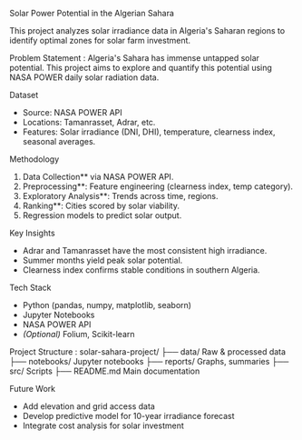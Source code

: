 Solar Power Potential in the Algerian Sahara

This project analyzes solar irradiance data in Algeria's Saharan regions to identify optimal zones for solar farm investment.

Problem Statement :
Algeria's Sahara has immense untapped solar potential. This project aims to explore and quantify this potential using NASA POWER daily solar radiation data.

Dataset
- Source: NASA POWER API
- Locations: Tamanrasset, Adrar, etc.
- Features: Solar irradiance (DNI, DHI), temperature, clearness index, seasonal averages.

Methodology
1. Data Collection** via NASA POWER API.
2. Preprocessing**: Feature engineering (clearness index, temp category).
3. Exploratory Analysis**: Trends across time, regions.
4. Ranking**: Cities scored by solar viability.
5. Regression models to predict solar output.

Key Insights
- Adrar and Tamanrasset have the most consistent high irradiance.
- Summer months yield peak solar potential.
- Clearness index confirms stable conditions in southern Algeria.

Tech Stack
- Python (pandas, numpy, matplotlib, seaborn)
- Jupyter Notebooks
- NASA POWER API
- *(Optional)* Folium, Scikit-learn

Project Structure :
solar-sahara-project/
├── data/ Raw & processed data
├── notebooks/ Jupyter notebooks
├── reports/ Graphs, summaries
├── src/ Scripts
├── README.md  Main documentation


Future Work
- Add elevation and grid access data
- Develop predictive model for 10-year irradiance forecast
- Integrate cost analysis for solar investment



